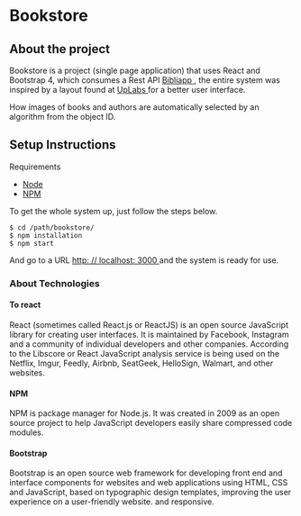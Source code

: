 
# Bookstore

## About the project

Bookstore is a project (single page application) that uses React and Bootstrap 4, which consumes a Rest API <a href="http://bibliapp.herokuapp.com/explorer" target="_blank"> Bibliapp </a>, the entire system was inspired by a layout found at <a href="https://www.uplabs.com/posts/exploration-001-book-store-dashboard-icons" target="_blank"> UpLabs </a> for a better user interface.

How images of books and authors are automatically selected by an algorithm from the object ID.

## Setup Instructions

Requirements

- <a href="https://nodejs.org/en/" target="_blank"> Node <a/>
- <a href="https://www.npmjs.com/get-npm" target="_blank"> NPM </a>

To get the whole system up, just follow the steps below.

```
$ cd /path/bookstore/
$ npm installation
$ npm start
```

And go to a URL <a href="http://localhost:3000" target="_blank"> http: // localhost: 3000 </a> and the system is ready for use.

### About Technologies

#### To react

React (sometimes called React.js or ReactJS) is an open source JavaScript library for creating user interfaces. It is maintained by Facebook, Instagram and a community of individual developers and other companies. According to the Libscore or React JavaScript analysis service is being used on the Netflix, Imgur, Feedly, Airbnb, SeatGeek, HelloSign, Walmart, and other websites.

#### NPM

NPM is package manager for Node.js. It was created in 2009 as an open source project to help JavaScript developers easily share compressed code modules.

#### Bootstrap

Bootstrap is an open source web framework for developing front end and interface components for websites and web applications using HTML, CSS and JavaScript, based on typographic design templates, improving the user experience on a user-friendly website. and responsive.
